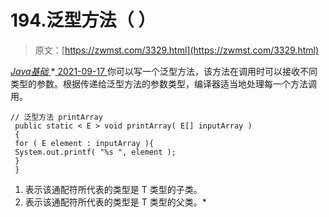 <!--yml
category: 未分类
date: 0001-01-01 00:00:00
--->

# 194.泛型方法（ ）

> 原文：[https://zwmst.com/3329.html](https://zwmst.com/3329.html)

   [ *Java基础* ](https://zwmst.com/java%e5%9f%ba%e7%a1%80)*[ <time datetime="2021-09-18T01:46:57+08:00"> 2021-09-17 </time> ](https://zwmst.com/3329.html)  你可以写一个泛型方法，该方法在调用时可以接收不同类型的参数。根据传递给泛型方法的参数类型，编译器适当地处理每一个方法调用。

```
// 泛型方法 printArray 
 public static < E > void printArray( E[] inputArray )
 { 
 for ( E element : inputArray ){ 
 System.out.printf( "%s ", element );
 }
 }
```

1.  <? extends T>表示该通配符所代表的类型是 T 类型的子类。
2.  <? super T>表示该通配符所代表的类型是 T 类型的父类。*